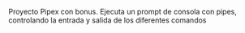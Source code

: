 Proyecto Pipex con bonus. 
Ejecuta un prompt de consola con pipes, controlando la entrada y salida de los diferentes comandos
